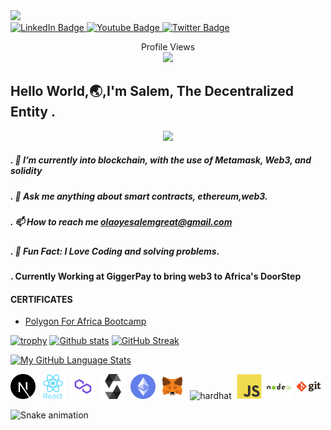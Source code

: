 <div id="header" align="center&color=black">
  <img src="https://media.giphy.com/media/M9gbBd9nbDrOTu1Mqx/giphy.gif" width="100"/>
  
</div>
<div id="badges">
  <a href="your-linkedin-URL">
    <img src="https://img.shields.io/badge/LinkedIn-blue?style=for-the-badge&logo=linkedin&logoColor=white" alt="LinkedIn Badge"/>
  </a>
  <a href="your-youtube-URL">
    <img src="https://img.shields.io/badge/YouTube-red?style=for-the-badge&logo=youtube&logoColor=white" alt="Youtube Badge"/>
  </a>
  <a href="your-twitter-URL">
    <img src="https://img.shields.io/badge/Twitter-blue?style=for-the-badge&logo=twitter&logoColor=white" alt="Twitter Badge"/>
  </a>

   <p align="center"> 
  Profile Views<br>
  <img src="https://profile-counter.glitch.me/olaoyesalem/count.svg" />
</p>
</div>


Hello World,🌏,I'm Salem, The Decentralized Entity .
---

<!-- Typing SVG -->
<p align="center">
<img src="https://readme-typing-svg.herokuapp.com?duration=4000&color=4981F4&width=350&lines=Building+A+Better+World+Block+By+Block;Blockchain+Engineer+!;Always+learning+new+things">
</p>

##### . 🌱 I’m currently into blockchain, with the use of Metamask, Web3, and solidity
##### . 🌱 Ask me anything about smart contracts, ethereum,web3.
##### . 📫 How to reach me olaoyesalemgreat@gmail.com
##### . 🎈 Fun Fact: I Love Coding and solving problems.

#### . Currently Working at GiggerPay to bring web3 to Africa's DoorStep

#### CERTIFICATES
* [Polygon For Africa Bootcamp](https://drive.google.com/file/d/1G-hs-1iEnMpEj5JygitowynaU0GHSAI4/view?usp=share_link)


[![trophy](https://github-profile-trophy.vercel.app/?username=olaoyesalem&theme=onedark)](https://github.com/ryo-ma/github-profile-trophy)
[![Github stats](https://github-readme-stats.vercel.app/api?username=olaoyesalem&theme=dark)](https://github.com/olaoyesalem/github-readme-stats)
[![GitHub Streak](https://github-readme-streak-stats.herokuapp.com/?user=olaoyesalem&theme=black)](https://github.com/DenverCoder1/github-readme-streak-stats)

[![My GitHub Language Stats](https://github-readme-stats.vercel.app/api/top-langs/?username=olaoyesalem&langs_count=5&theme=tokyonight)]()

<div>
  <img src="https://github.com/devicons/devicon/blob/master/icons/nextjs/nextjs-original.svg" title="nextjs" alt="nextjs" width="40" height="40"/>&nbsp;
  <img src="https://github.com/devicons/devicon/blob/master/icons/react/react-original-wordmark.svg" title="React" alt="React" width="40" height="40"/>&nbsp;
  <img src="https://github.com/devicons/devicon/blob/master/icons/polygon/polygon-original.svg" title="Polygon" alt="Polygon" width="40" height="40"/>&nbsp;
  <img src="https://github.com/devicons/devicon/blob/master/icons/solidity/solidity-original.svg" title=" Solidity" alt="Solidity" width="40" height="40"/>&nbsp;
  <img src="https://github.com/glorylab/web3_icons/raw/main/icons/2.0x/ic_eth.png" title="Ethereum" alt="Ethereum" width="40" height="40"/>&nbsp;
  <img src="https://github.com/glorylab/web3_icons/raw/main/icons/2.0x/ic_metamask.png" title="Metamask" alt="Metamask " width="40" height="40"/>&nbsp;
  <img src="https://hardhat.org/_next/static/media/hardhat-logo-dark.484eb916.svg"  title="hardhat" alt="hardhat" width="70" height="40"/>&nbsp;
  <img src="https://github.com/devicons/devicon/blob/master/icons/javascript/javascript-original.svg" title="JavaScript" alt="JavaScript" width="40" height="40"/>&nbsp;
  <img src="https://github.com/devicons/devicon/blob/master/icons/nodejs/nodejs-original-wordmark.svg" title="NodeJS" alt="NodeJS" width="40" height="40"/>&nbsp;
  <img src="https://github.com/devicons/devicon/blob/master/icons/git/git-original-wordmark.svg" title="Git" **alt="Git" width="40" height="40"/>
</div>


![Snake animation](https://github.com/thepiyushmalhotra/thepiyushmalhotra/blob/output/github-contribution-grid-snake.svg)
<!--
**olaoyesalem/olaoyesalem** is a ✨ _special_ ✨ repository because its `README.md` (this file) appears on your GitHub profile.

Here are some ideas to get you started:

- 🔭 I’m currently working on ...
- 🌱 I’m currently learning ...
- 👯 I’m looking to collaborate on ...
- 🤔 I’m looking for help with ...
- 💬 Ask me about ...
- 📫 How to reach me: ...
- 😄 Pronouns: ...
- ⚡ Fun fact: ...
https://media.giphy.com/media/M9gbBd9nbDrOTu1Mqx/giphy.gif
-->
